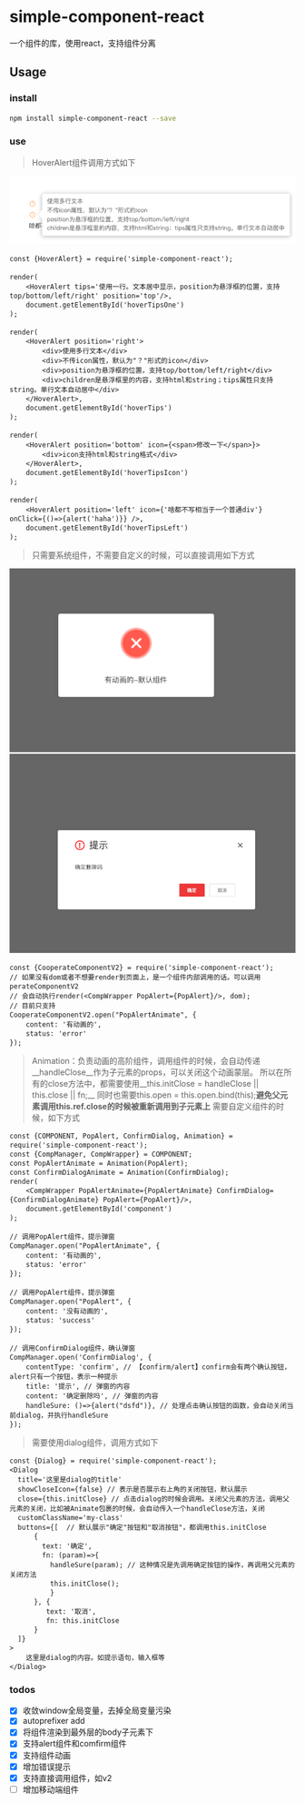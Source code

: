 # simple-component-react
一个组件的库，使用react，支持组件分离

## Usage

### install

```bash
npm install simple-component-react --save
```

### use

>HoverAlert组件调用方式如下

![HoverAlert组件样式](/HoverTips.png)

```
const {HoverAlert} = require('simple-component-react');

render(
    <HoverAlert tips='使用一行。文本居中显示，position为悬浮框的位置，支持top/bottom/left/right' position='top'/>,
    document.getElementById('hoverTipsOne')
);

render(
    <HoverAlert position='right'>
        <div>使用多行文本</div>
        <div>不传icon属性，默认为"？"形式的icon</div>
        <div>position为悬浮框的位置，支持top/bottom/left/right</div>
        <div>children是悬浮框里的内容，支持html和string；tips属性只支持string。单行文本自动居中</div>
    </HoverAlert>,
    document.getElementById('hoverTips')
);

render(
    <HoverAlert position='bottom' icon={<span>修改一下</span>}>
        <div>icon支持html和string格式</div>
    </HoverAlert>,
    document.getElementById('hoverTipsIcon')
);

render(
    <HoverAlert position='left' icon={'啥都不写相当于一个普通div'} onClick={()=>{alert('haha')}} />,
    document.getElementById('hoverTipsLeft')
);
```

>只需要系统组件，不需要自定义的时候，可以直接调用如下方式

![popAlert](/popAlert.png)
![confirm](/confirm.png)
```
const {CooperateComponentV2} = require('simple-component-react');
// 如果没有dom或者不想要render到页面上，是一个组件内部调用的话。可以调用perateComponentV2
// 会自动执行render(<CompWrapper PopAlert={PopAlert}/>, dom);
// 目前只支持
CooperateComponentV2.open("PopAlertAnimate", {
    content: '有动画的',
    status: 'error'
});
```

>Animation：负责动画的高阶组件，调用组件的时候，会自动传递__handleClose__作为子元素的props，可以关闭这个动画蒙层。
>所以在所有的close方法中，都需要使用__this.initClose = handleClose || this.close || fn;__
>同时也需要this.open = this.open.bind(this);__避免父元素调用this.ref.close的时候被重新调用到子元素上__
>需要自定义组件的时候，如下方式
```
const {COMPONENT, PopAlert, ConfirmDialog, Animation} = require('simple-component-react');
const {CompManager, CompWrapper} = COMPONENT;
const PopAlertAnimate = Animation(PopAlert);
const ConfirmDialogAnimate = Animation(ConfirmDialog);
render(
    <CompWrapper PopAlertAnimate={PopAlertAnimate} ConfirmDialog={ConfirmDialogAnimate} PopAlert={PopAlert}/>,
    document.getElementById('component')
);

// 调用PopAlert组件，提示弹窗
CompManager.open("PopAlertAnimate", {
    content: '有动画的',
    status: 'error'
});

// 调用PopAlert组件，提示弹窗
CompManager.open("PopAlert", {
    content: '没有动画的',
    status: 'success'
});

// 调用ConfirmDialog组件，确认弹窗
CompManager.open('ConfirmDialog', {
    contentType: 'confirm', // 【confirm/alert】confirm会有两个确认按钮，alert只有一个按钮，表示一种提示
    title: '提示', // 弹窗的内容
    content: '确定删除吗', // 弹窗的内容
    handleSure: ()=>{alert("dsfd")}, // 处理点击确认按钮的函数，会自动关闭当前dialog，并执行handleSure
});
```

>需要使用dialog组件，调用方式如下
```
const {Dialog} = require('simple-component-react');
<Dialog
  title='这里是dialog的title'
  showCloseIcon={false} // 表示是否展示右上角的关闭按钮，默认展示
  close={this.initClose} // 点击dialog的时候会调用。关闭父元素的方法，调用父元素的关闭，比如被Animate包裹的时候，会自动传入一个handleClose方法，关闭
  customClassName='my-class'
  buttons={[  // 默认展示"确定"按钮和"取消按钮"，都调用this.initClose
      {
        text: '确定',
        fn: (param)=>{
          handleSure(param); // 这种情况是先调用确定按钮的操作，再调用父元素的关闭方法
          this.initClose();
          }
      }, {
         text: '取消',
         fn: this.initClose
      }
  ]}
>
    这里是dialog的内容。如提示语句，输入框等
</Dialog>
```

### todos

- [X] 收敛window全局变量，去掉全局变量污染
- [X] autoprefixer add
- [X] 将组件渲染到最外层的body子元素下
- [X] 支持alert组件和comfirm组件
- [X] 支持组件动画
- [X] 增加错误提示
- [X] 支持直接调用组件，如v2
- [ ] 增加移动端组件
